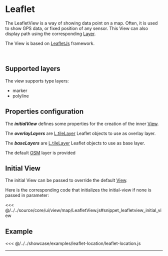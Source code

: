 # Leaflet

The LeafletView is a way of showing data point on a map. Often, it is used to show GPS data, or fixed position of any sensor.
This View can also display path using the corresponding [Layer](../layers/layer).

The View is based on [LeafletJs](https://leafletjs.com/) framework.

<br/>
<DocumentationLoad path="/guide/api/LeafletView.html"/>

## Supported layers

The view supports type layers:
- marker
- polyline

## Properties configuration

The ***initialView*** defines some properties for the creation of the inner
 [View](https://leafletjs.com/reference-1.7.1.html#map-setview).

The ***overlayLayers*** are [L.tileLayer](https://leafletjs.com/reference-1.7.1.html#tilelayer-l-tilelayer)
 Leaflet objects to use as overlay layer. 

The ***baseLayers*** are [L.tileLayer](https://leafletjs.com/reference-1.7.1.html#tilelayer-l-tilelayer)
 Leaflet objects to use as base layer.
 
The default [OSM](https://openlayers.org/en/latest/apidoc/module-ol_source_OSM-OSM.html) layer is provided
 
## Initial View

The initial View can be passed to override the default [View](https://leafletjs.com/reference-1.7.1.html#map-setview).

Here is the corresponding code that initializes the initial-view if none is passed in parameter:

<<< @/../../source/core/ui/view/map/LeafletView.js#snippet_leafletview_initial_view

## Example

<<< @/../../showcase/examples/leaflet-location/leaflet-location.js

<hr class="demo-hr"/>
<br/><br/>

<Example path="/showcase/leaflet-location.html" style="border:none;width:100%;height: 500px" />
